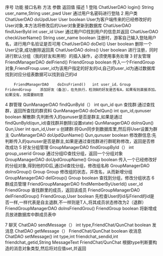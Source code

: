 序号	功能	接口名称	方法	参数	返回值	描述
1	登陆	ChatUserDAO	login()	String user_name,String user_pwd	 User	通过用户名密码进行登陆
2	用户类	ChatUserDAO	doUpdUser	User	boolean	User为客户端传来的已经修改好的User对象,本方法将修改后的User对象更新到数据库
		ChatUserDAO	findUserById	int user_id	User	通过用户ID找到用户的信息并返回
		ChatUserDAO	checkUserName()	String user_name	boolean	注册时，游客自己输入登陆用户名，进行用户名验证是否可用
		ChatUserDAO	doDel()	User	boolean	删除一个User记录,成功删除返回真
		ChatUserDAO	doIns()	 User	boolean	进行注册，同时进行默认分组（我的好友和黑明）的插入操作，必须使用事务处理
3	好友管理	FriendManagerDAO	delFriend()	 FriendGroup	boolean	传入一个FriendGroup对象,FriendFroup.user_id为该用户指定的好友的id,自己的user_id为通过数据库找到对应分组表数据可以找到自己的id
						
		FriendManagerDAO	doInsFriend()	int user_id，Group	FridendGroup	添加好友（备注），在先执行，检测B的好友是否有A，如果有则直接添加。如果没有，则需要B同意
						
4	群管理	QunManagerDAO	findQunById（）	int qun_id	qun	查找群:通过查找群，返回所查找的群资料
		QunManagerDAO	doDelQun()	int qun_id,qunuser	boolean	解散群:先判断传入的qunuser是否是群主,如果是通过findQunById(qun_id)查找群并删除(设置state)
		QunManagerDAO	doInsQun()	Qun,User	int qun_id,User u	创建群:将Qun同步到数据库里,然后将User设置为群主
		QunManagerDAO	doUpdQunName()	Qun,qunuser	boolean	修改群信息:先判断传入的qunuser是否是群主,如果是通过查找群进行群昵称修改，返回是否修改成功
5	好友分组管理	GroupManagerDAO	findGroupById（）	int group_userid	Group	通过分组ID查找分组，返回一个分组对象
		GroupManagerDAO	doUpdGroupName()	Group	boolean	传入一个已经修改好的分组对象,得到他的ID后,通过id查找分组，修改组名称
		GroupManagerDAO	doInsGroup()	Group	Group	修改组的状态，并改名，从而新增分组
		GroupManagerDAO	delGroup()	Group	boolean	查找到分组，修改分组状态
6	群成员管理	FriendGroupManagerDAO	findMemberByUserId()	user_id	FriendGroup	查找群里的成员，返回该成员
		FriendGroupManagerDAO	delFriendGroup()	FriendGroup,User	boolean	先检查User的id与Friend的id是否一样,一样代表是自主退群,不一样则是T人,将其成员状态修改为2（退群）
		FriendGroupManagerDAO	doInsFriendGrou()	FriendGroup	boolean	将新增成员放进数据库中群成员表中
						
7	聊天	ChatDAO	sendMessage（）	int type,FriendChat/QunChat	boolean	发消息
		ChatDAO	getMessage（）	FriendChat/QunChat	boolean	收消息
		ChatDAO	setMessage()	int type,int friendchat_sendid,int friendchat_getid,String MessageText	FriendChat/QunChat	根据type判断要构造的消息对象类型,然后将对应值set,并返回
						
